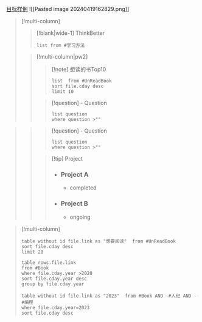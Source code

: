 
[目标样例](https://darcynorman.net/2023/05/03/displaying-hierarchical-lists-of-files-with-obsidian-and-dataview/)
![[Pasted image 20240419162829.png]]


> [!multi-column]
>
>> [!blank|wide-1]
>> ThinkBetter
>> 
>> ```dataview 
>> list from #学习方法
>> ```
>
> > [!multi-column|pw2]
> >
> > > [!note] 想读的书Top10
> > > ```dataview
> > > list  from #UnReadBook 
> > > sort file.cday desc
> > > limit 10
> > > ```
> >
> > > [!question] - Question
> > > ```dataview
> > >list question
> > >where question >""
> > >```

> >
> > > [!question] - Question
> > > ```dataview
> > >list question
> > >where question >""
> > >```
> >
> > > [!tip] Project
> > > - ### Project A
> > > 	- completed
> > > - ### Project B
> > > 	- ongoing
>

> [!multi-column]
> 
> 
> ```dataview
> table without id file.link as "想要阅读"  from #UnReadBook 
> sort file.cday desc
> limit 20
> ```
> 
> ```dataview
> table rows.file.link 
> from #Book 
> where file.cday.year >2020
> sort file.cday.year desc
> group by file.cday.year
> ```
>
> ```dataview
> table without id file.link as "2023"  from #Book AND -#人纪 AND -#编程
> where file.cday.year=2023
> sort file.cday desc
> ```
> 